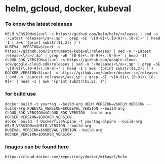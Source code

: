 # helm, gcloud, docker, kubeval

### To know the latest releases
    HELM_VERSION=$(curl -s https://github.com/helm/helm/releases | sed -n '/Latest release<\/a>/,$p' | grep -oE 'v[0-9]+\.[0-9]+\.[0-9]+' | head -1 | awk '{print substr($1,2); }')
    KUBEVAL_VERSION=$(curl -s https://github.com/instrumenta/kubeval/releases/ | sed -n '/Latest release<\/a>/,$p' | grep -oE '[0-9]+\.[0-9]+\.[0-9]+' | head -1)
    CLOUD_SDK_VERSION=$(curl -s https://github.com/google-cloud-sdk/google-cloud-sdk/releases | sed -n '/Releases<\/a>/,$p' | grep -oE 'v[0-9]+\.[0-9]+\.[0-9]+' | head -1 | awk '{print substr($1,2); }')
    DOCKER_VERSION=$(curl -s https://github.com/docker/docker-ce/releases | sed -n '/Latest release<\/a>/,$p' | grep -oE 'v[0-9]+\.[0-9]+\.[0-9]+' | head -1 | awk '{print substr($1,2); }')
    
### for build use
    docker build -t yourtag --build-arg HELM_VERSION=v$HELM_VERSION --build-arg KUBEVAL_VERSION=$KUBEVAL_VERSION --build-arg CLOUD_SDK_VERSION=$CLOUD_SDK_VERSION --build-arg DOCKER_VERSION=$DOCKER_VERSION .
    docker build -f DockerfileAlpine -t yourtag-alpine --build-arg HELM_VERSION=v$HELM_VERSION --build-arg KUBEVAL_VERSION=$KUBEVAL_VERSION --build-arg DOCKER_VERSION=$DOCKER_VERSION .
    
### Images can be found here 
    https://cloud.docker.com/repository/docker/mikayel/helm



